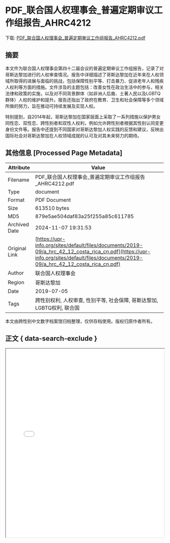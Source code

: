 # PDF_联合国人权理事会_普遍定期审议工作组报告_AHRC4212

<!-- tcd_download_link -->
下载: <a href="../PDF_联合国人权理事会_普遍定期审议工作组报告_AHRC4212.pdf" download>PDF_联合国人权理事会_普遍定期审议工作组报告_AHRC4212.pdf</a>
<!-- tcd_download_link_end -->

## 摘要

<!-- tcd_abstract -->
本文件为联合国人权理事会第四十二届会议的普遍定期审议工作组报告，记录了对哥斯达黎加进行的人权审查情况。报告中详细描述了哥斯达黎加在近年来在人权领域所取得的进展与面临的挑战，包括保障性别平等、打击暴力、促进老年人和残疾人权利等方面的措施。文件涉及的主题包括：改善女性在政治生活中的参与，相关法律和政策的实施，以及对不同背景群体（如非洲人后裔、土著人民以及LGBTQ群体）人权的维护和提升。报告还指出了政府在教育、卫生和社会保障等多个领域所做的努力，旨在推动可持续发展及实现人权。

特别提到，自2014年起，哥斯达黎加在国家层面上采取了一系列措施以保护男女同性恋、双性恋、跨性别者和双性人权利，例如允许跨性别者根据其性别认同变更身份文件等。报告中还提到不同国家对哥斯达黎加人权实践的反馈和建议，反映出国际社会对哥斯达黎加在人权领域成就的认可及对其未来努力的期待。

<!-- tcd_abstract_end -->

## 其他信息 [Processed Page Metadata]

| Attribute       | Value                                  |
|-----------------|----------------------------------------|
| Filename        | PDF_联合国人权理事会_普遍定期审议工作组报告_AHRC4212.pdf                             |
| Type            | document                                 |
| Format          | PDF Document                               |
| Size            | 613510 bytes                           |
| MD5             | 879e5ae504daf83a25f255a85c611785                                  |
| Archived Date   | 2024-11-07 19:31:53                             |
| Original Link   | [https://upr-info.org/sites/default/files/documents/2019-09/a_hrc_42_12_costa_rica_cn.pdf](https://upr-info.org/sites/default/files/documents/2019-09/a_hrc_42_12_costa_rica_cn.pdf)                         |
| Author          | 联合国人权理事会                               |
| Region          | 哥斯达黎加                               |
| Date            | 2019-07-05                                 |
| Tags            | 跨性别权利, 人权审查, 性别平等, 社会保障, 哥斯达黎加, LGBTQ权利, 联合国                                 |

本文由跨性别中文数字档案馆归档整理，仅供存档使用。版权归原作者所有。


## 正文 { data-search-exclude }

<!-- tcd_main_text -->
<iframe src="../PDF_联合国人权理事会_普遍定期审议工作组报告_AHRC4212.pdf" width="100%" height="600px">
    <p>无法显示PDF，请下载查看。</p>
</iframe>
<!-- tcd_main_text_end -->

